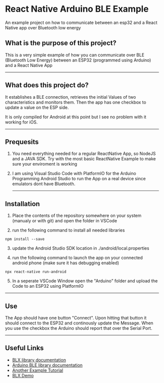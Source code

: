 # React Native Arduino BLE Example

An example project on how to communicate between an esp32 and a React Native app over Bluetooth low energy

## What is the purpose of this project?

This is a very simple example of how you can communicate over BLE (Bluetooth Low Energy) between an ESP32 (programmed using Arduino) and a React Native App

---

## What does this project do?

It establishes a BLE connection, retrieves the initial Values of two characteristics and monitors them.
Then the app has one checkbox to update a value on the ESP side.

It is only compiled for Android at this point but I see no problem with it working for iOS.

---

## Prequesits

1. You need everything needed for a regular ReactNative App, so NodeJS and a JAVA SDK. Try with the most basic ReactNative Example to make sure your enviroment is working

2. I am using Visual Studio Code with PlatformIO for the Arduino Programming
   Android Studio to run the App on a real device since emulators dont have Bluetooth.

   ***

## Installation

1. Place the contents of the repository somewhere on your system (manualy or with git) and open the folder in VSCode

2. run the following command to install all needed libraries

`npm install --save`

3. update the Android Studio SDK location in ./android/local.properties

4. run the following command to launch the app on your connected android phone (make sure it has debugging enabled)

`npx react-native run-android`

5. In a seperate VSCode Window open the "Arduino" folder and upload the Code to an ESP32 using PlatformIO

---

## Use

The App should have one button "Connect".
Upon hitting that button it should connect to the ESP32 and continously update the Message.
When you use the checkbox the Arduino should report that over the Serial Port.

---

## Useful Links

- [BLX library documentation](https://dotintent.github.io/react-native-ble-plx/#introduction)
- [Arduino BLE library documentation](https://github.com/nkolban/esp32-snippets/blob/master/Documentation/BLE%20C%2B%2B%20Guide.pdf)
- [Another Example Tutorial](https://blog.bam.tech/developer-news/make-your-first-iot-react-native-application-with-the-bluetooth-low-energy)
- [BLX Demo](https://github.com/priyanka-Sadh/react-native-ble-plx-demo)

